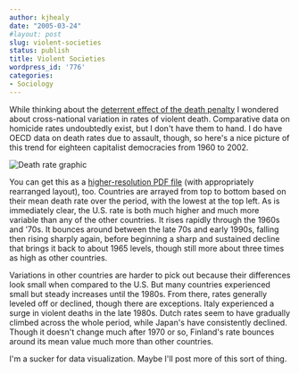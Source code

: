 ```yaml
---
author: kjhealy
date: "2005-03-24"
#layout: post
slug: violent-societies
status: publish
title: Violent Societies
wordpress_id: '776'
categories:
- Sociology
---
```


While thinking about the [deterrent effect of the death penalty](http://crookedtimber.org/2005/03/24/deterrence-and-the-death-penalty/) I wondered about cross-national variation in rates of violent death. Comparative data on homicide rates undoubtedly exist, but I don't have them to hand. I do have OECD data on death rates due to assault, though, so here's a nice picture of this trend for eighteen capitalist democracies from 1960 to 2002.

![Death rate graphic](http://www.kieranhealy.org/files/misc/assault-yr-long.png)

You can get this as a [higher-resolution PDF file](http://www.kieranhealy.org/files/misc/assault-yr.pdf) (with appropriately rearranged layout), too. Countries are arrayed from top to bottom based on their mean death rate over the period, with the lowest at the top left. As is immediately clear, the U.S. rate is both much higher and much more variable than any of the other countries. It rises rapidly through the 1960s and '70s. It bounces around between the late 70s and early 1990s, falling then rising sharply again, before beginning a sharp and sustained decline that brings it back to about 1965 levels, though still more about three times as high as other countries.

Variations in other countries are harder to pick out because their differences look small when compared to the U.S. But many countries experienced small but steady increases until the 1980s. From there, rates generally leveled off or declined, though there are exceptions. Italy experienced a surge in violent deaths in the late 1980s. Dutch rates seem to have gradually climbed across the whole period, while Japan's have consistently declined. Though it doesn't change much after 1970 or so, Finland's rate bounces around its mean value much more than other countries.

I'm a sucker for data visualization. Maybe I'll post more of this sort of thing.
